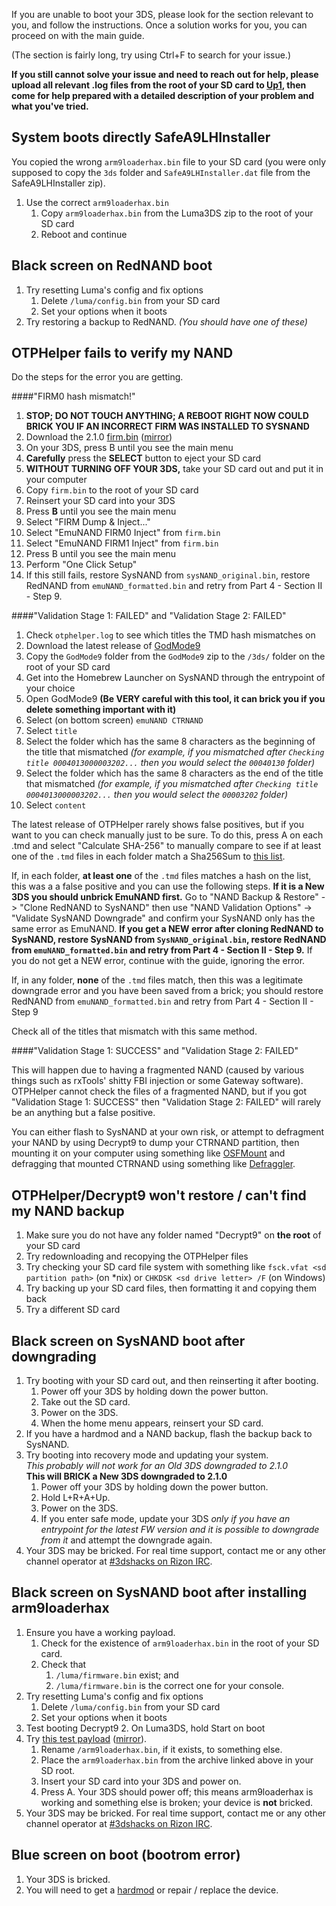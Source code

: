If you are unable to boot your 3DS, please look for the section relevant to you, and follow the instructions. Once a solution works for you, you can proceed on with the main guide.

(The section is fairly long, try using Ctrl+F to search for your issue.)

**If you still cannot solve your issue and need to reach out for help, please upload all relevant .log files from the root of your SD card to [Up1](https://up1.ca/), then come for help prepared with a detailed description of your problem and what you've tried.**

## <a name="ts_safe_a9lh" />System boots directly SafeA9LHInstaller
You copied the wrong `arm9loaderhax.bin` file to your SD card (you were only supposed to copy the `3ds` folder and `SafeA9LHInstaller.dat` file from the SafeA9LHInstaller zip).

1. Use the correct `arm9loaderhax.bin`
   1. Copy `arm9loaderhax.bin` from the Luma3DS zip to the root of your SD card
   2. Reboot and continue

## <a name="ts_bs_rednand" />Black screen on RedNAND boot

1. Try resetting Luma's config and fix options
   1. Delete `/luma/config.bin` from your SD card
   2. Set your options when it boots
2. Try restoring a backup to RedNAND. *(You should have one of these)*

## <a name="ts_otphelper_verify_fail" />OTPHelper fails to verify my NAND

Do the steps for the error you are getting.

####"FIRM0 hash mismatch!"

1. **STOP; DO NOT TOUCH ANYTHING; A REBOOT RIGHT NOW COULD BRICK YOU IF AN INCORRECT FIRM WAS INSTALLED TO SYSNAND**
3. Download the 2.1.0 [firm.bin](https://mega.nz/#!R0NHBBhZ!R8EjGr9aL5iL_OFoGmDpXxtoIk4bLlFxE68ioo4zLEQ) ([mirror](https://drive.google.com/file/d/0BzPfvjeuhqoDVm55N1dhNmsyZjQ/view?usp=sharing))
2. On your 3DS, press B until you see the main menu
3. **Carefully** press the **SELECT** button to eject your SD card
4. **WITHOUT TURNING OFF YOUR 3DS,** take your SD card out and put it in your computer
5. Copy `firm.bin` to the root of your SD card
6. Reinsert your SD card into your 3DS
7. Press **B** until you see the main menu
8. Select "FIRM Dump & Inject..."
9. Select "EmuNAND FIRM0 Inject" from `firm.bin`
11. Select "EmuNAND FIRM1 Inject" from `firm.bin`
12. Press B until you see the main menu
13. Perform "One Click Setup"
14. If this still fails, restore SysNAND from `sysNAND_original.bin`, restore RedNAND from `emuNAND_formatted.bin` and retry from Part 4 - Section II - Step 9.

####"Validation Stage 1: FAILED" and "Validation Stage 2: FAILED"  

1. Check `otphelper.log` to see which titles the TMD hash mismatches on
2. Download the latest release of [GodMode9](https://github.com/d0k3/GodMode9/releases)
3. Copy the `GodMode9` folder from the `GodMode9` zip to the `/3ds/` folder on the root of your SD card
4. Get into the Homebrew Launcher on SysNAND through the entrypoint of your choice
5. Open GodMode9 **(Be VERY careful with this tool, it can brick you if you delete something important with it)**
6. Select (on bottom screen) `emuNAND CTRNAND`
7. Select `title`
8. Select the folder which has the same 8 characters as the beginning of the title that mismatched *(for example, if you mismatched after `Checking title 0004013000003202...` then you would select the `00040130` folder)*
9. Select the folder which has the same 8 characters as the end of the title that mismatched *(for example, if you mismatched after `Checking title 0004013000003202...` then you would select the `00003202` folder)*
10. Select `content`

The latest release of OTPHelper rarely shows false positives, but if you want to you can check manually just to be sure. To do this, press A on each .tmd and select "Calculate SHA-256" to manually compare to see if at least one of the `.tmd` files in each folder match a Sha256Sum to [this list](https://gist.github.com/Plailect/a6789c6a87a2eee575da).

If, in each folder, **at least one** of the `.tmd` files matches a hash on the list, this was a a false positive and you can use the following steps. **If it is a New 3DS you should unbrick EmuNAND first.** Go to "NAND Backup & Restore" -> "Clone RedNAND to SysNAND" then use "NAND Validation Options" -> "Validate SysNAND Downgrade" and confirm your SysNAND only has the same error as EmuNAND. **If you get a NEW error after cloning RedNAND to SysNAND, restore SysNAND from `SysNAND_original.bin`, restore RedNAND from `emuNAND_formatted.bin` and retry from Part 4 - Section II - Step 9.** If you do not get a NEW error, continue with the guide, ignoring the error.

If, in any folder, **none** of the `.tmd` files match, then this was a legitimate downgrade error and you have been saved from a brick; you should restore RedNAND from `emuNAND_formatted.bin` and retry from Part 4 - Section II - Step 9

Check all of the titles that mismatch with this same method.

####"Validation Stage 1: SUCCESS" and "Validation Stage 2: FAILED"

This will happen due to having a fragmented NAND (caused by various things such as rxTools' shitty FBI injection or some Gateway software). OTPHelper cannot check the files of a fragmented NAND, but if you got "Validation Stage 1: SUCCESS" then "Validation Stage 2: FAILED" will rarely be an anything but a false positive.

You can either flash to SysNAND at your own risk, or attempt to defragment your NAND by using Decrypt9 to dump your CTRNAND partition, then mounting it on your computer using something like [OSFMount](http://www.osforensics.com/tools/mount-disk-images.html) and defragging that mounted CTRNAND using something like [Defraggler](https://www.piriform.com/defraggler/download/standard).

## <a name="ts_otp_helper" />OTPHelper/Decrypt9 won't restore / can't find my NAND backup

1. Make sure you do not have any folder named "Decrypt9" on **the root** of your SD card
1. Try redownloading and recopying the OTPHelper files
3. Try checking your SD card file system with something like `fsck.vfat <sd partition path>` (on *nix) or `CHKDSK <sd drive letter> /F` (on Windows)
2. Try backing up your SD card files, then formatting it and copying them back
5. Try a different SD card

## <a name="ts_sys_down" />Black screen on SysNAND boot after downgrading

1. Try booting with your SD card out, and then reinserting it after booting.
   1. Power off your 3DS by holding down the power button.
   2. Take out the SD card.
   3. Power on the 3DS.
   4. When the home menu appears, reinsert your SD card.
2. If you have a hardmod and a NAND backup, flash the backup back to SysNAND.
3. Try booting into recovery mode and updating your system.    
   *This probably will not work for an Old 3DS downgraded to 2.1.0*    
   **This will BRICK a New 3DS downgraded to 2.1.0**
   1. Power off your 3DS by holding down the power button.
   2. Hold L+R+A+Up.
   3. Power on the 3DS.
   4. If you enter safe mode, update your 3DS *only if you have an entrypoint for the latest FW version and it is possible to downgrade from it* and attempt the downgrade again.
4. Your 3DS may be bricked. For real time support, contact me or any other channel operator at [#3dshacks on Rizon IRC](https://qchat.rizon.net/?channels=3dshacks&uio=d4).

## <a name="ts_sys_a9lh" />Black screen on SysNAND boot after installing arm9loaderhax

1. Ensure you have a working payload.
   1. Check for the existence of `arm9loaderhax.bin` in the root of your SD card.
   2. Check that
      1. `/luma/firmware.bin` exist; and
      2. `/luma/firmware.bin` is the correct one for your console.
2. Try resetting Luma's config and fix options
   1. Delete `/luma/config.bin` from your SD card
   2. Set your options when it boots
2. Test booting Decrypt9
   2. On Luma3DS, hold Start on boot
2. Try [this test payload](https://mega.nz/#!YxMiGDhB!VZLv2XPSqFFzEhf4kGMXAdQtSpIGvnp2vu2W1j4o7cc/) ([mirror](https://drive.google.com/file/d/0BzPfvjeuhqoDanVaR3FTUTFqNFU/view?usp=sharing)).
   1. Rename `/arm9loaderhax.bin`, if it exists, to something else.
   2. Place the `arm9loaderhax.bin` from the archive linked above in your SD root.
   3. Insert your SD card into your 3DS and power on.
   4. Press A. Your 3DS should power off; this means arm9loaderhax is working and something else is broken; your device is **not** bricked.
3. Your 3DS may be bricked. For real time support, contact me or any other channel operator at [#3dshacks on Rizon IRC](https://qchat.rizon.net/?channels=3dshacks&uio=d4).

## <a name="ts_sys_blue" />Blue screen on boot (bootrom error)

1. Your 3DS is bricked.
2. You will need to get a [hardmod](https://gbatemp.net/threads/414498/) or repair / replace the device.
